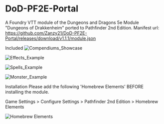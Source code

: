 # DoD-PF2E-Portal
A Foundry VTT module of the Dungeons and Dragons 5e Module "Dungeons of Drakkenheim" ported to Pathfinder 2nd Edition. 
Manifest url: https://github.com/Zanzy21/DoD-PF2E-Portal/releases/download/v1.1.1/module.json

Included
![Compendiums_Showcase](https://github.com/Zanzy21/DoD-PF2E-Portal/assets/112660206/145dcab4-32cc-4659-88c5-13a9b8412066)

![Effects_Example](https://github.com/Zanzy21/DoD-PF2E-Portal/assets/112660206/ac44868a-0fa3-49dc-94de-7ea18d7e0de6)

![Spells_Example](https://github.com/Zanzy21/DoD-PF2E-Portal/assets/112660206/e035295b-d579-47a7-87df-5042c2df60c9)

![Monster_Example](https://github.com/Zanzy21/DoD-PF2E-Portal/assets/112660206/a3a84355-5562-4c77-84ff-a512bad95966)



Installation
Please add the following 'Homebrew Elements' BEFORE installing the module.

Game Settings > Configure Settings > Pathfinder 2nd Edition > Homebrew Elements

![Homebrew Elements](https://github.com/Zanzy21/DoD-PF2E-Portal/assets/112660206/e28ad02e-b33e-4adc-802e-ad50d2e2f6de)


